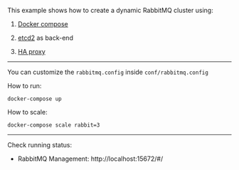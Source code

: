 This example shows how to create a dynamic RabbitMQ cluster using:


1. [Docker compose](https://docs.docker.com/compose/) 

2. [etcd2](https://github.com/coreos/etcd) as back-end  

3. [HA proxy](https://github.com/docker/dockercloud-haproxy)

---

You can customize the `rabbitmq.config` inside `conf/rabbitmq.config`


How to run:
```
docker-compose up
```

How to scale:

```
docker-compose scale rabbit=3
```

---

Check running status:

- RabbitMQ Management: http://localhost:15672/#/

